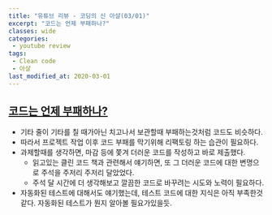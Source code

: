 ```yaml
---
title: "유튜브 리뷰 - 코딩의 신 아샬(03/01)"
excerpt: "코드는 언제 부패하나?"
classes: wide
categories:
 - youtube review
tags:
 - Clean code
 - 아샬
last_modified_at: 2020-03-01
---
```




## [코드는 언제 부패하나?](https://youtu.be/PcMRn0LdJN4)

* 기타 줄이 기타를 칠 때가아닌 치고나서 보관할때 부패하는것처럼 코드도 비슷하다.
* 따라서 프로젝트 작업 이후 코드 부패를 막기위해 리팩토링 하는 습관이 필요하다.
* 과제할때를 생각하면, 마감 등에 쫓겨 더러운 코드를 작성하고 바로 제출했다.
  * 읽고있는 클린 코드 책과 관련해서 얘기하면, 또 그 더러운 코드에 대한 변명으로 주석을 주저리 주저리 달았었다.
  * 주석 달 시간에 더 생각해보고 깔끔한 코드로 바꾸려는 시도와 노력이 필요하다.
* 자동화된 테스트에 대해서도 얘기했는데, 테스트 코드에 대한 지식은 아직 부족한것같다. 자동화된 테스트가 뭔지 알아볼 필요가있을듯.
